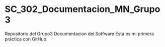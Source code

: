 # SC_302_Documentacion_MN_Grupo3
Repositorio del Grupo3 Documentacion del Sotfware
Esta es mi primera práctica con GitHub.
